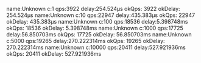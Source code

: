 name:Unknown c:1 qps:3922 delay:254.524µs okQps: 3922 okDelay: 254.524µs
name:Unknown c:10 qps:22947 delay:435.383µs okQps: 22947 okDelay: 435.383µs
name:Unknown c:100 qps:18536 delay:5.398748ms okQps: 18536 okDelay: 5.398748ms
name:Unknown c:1000 qps:17725 delay:56.850703ms okQps: 17725 okDelay: 56.850703ms
name:Unknown c:5000 qps:19265 delay:270.222314ms okQps: 19265 okDelay: 270.222314ms
name:Unknown c:10000 qps:20411 delay:527.921936ms okQps: 20411 okDelay: 527.921936ms
